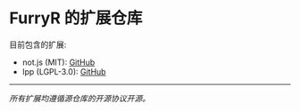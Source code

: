 # FurryR 的扩展仓库

目前包含的扩展:

- not.js (MIT): [GitHub](https://github.com/FurryR/not.js)
- lpp (LGPL-3.0): [GitHub](https://github.com/FurryR/lpp-scratch)

---

_所有扩展均遵循源仓库的开源协议开源。_
